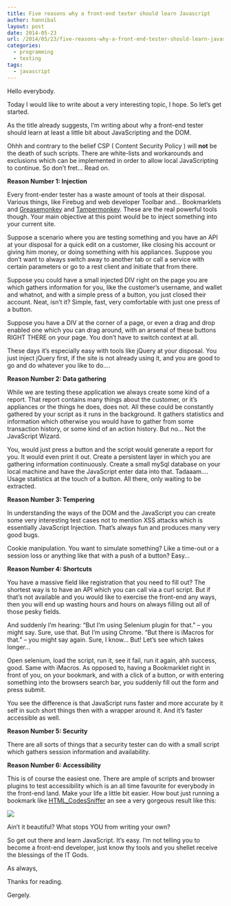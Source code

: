 ```yaml
---
title: Five reasons why a front-end tester should learn Javascript
author: hannibal
layout: post
date: 2014-05-23
url: /2014/05/23/five-reasons-why-a-front-end-tester-should-learn-javascript/
categories:
  - programming
  - testing
tags:
  - javascript
---
```

Hello everybody.

Today I would like to write about a very interesting topic, I hope. So let&#8217;s get started.

As the title already suggests, I&#8217;m writing about why a front-end tester should learn at least a little bit about JavaScripting and the DOM.

Ohhh and contrary to the belief CSP ( Content Security Policy ) will **not** be the death of such scripts. There are white-lists and workarounds and exclusions which can be implemented in order to allow local JavaScripting to continue. So don&#8217;t fret&#8230; Read on.

<!--more-->

**Reason Number 1: Injection**

Every front-ender tester has a waste amount of tools at their disposal. Various things, like Firebug and web developer Toolbar and&#8230; Bookmarklets and <a href="https://addons.mozilla.org/en-US/firefox/addon/greasemonkey/" target="_blank">Greasemonkey</a> and <a href="https://chrome.google.com/webstore/detail/tampermonkey/dhdgffkkebhmkfjojejmpbldmpobfkfo?hl=en" target="_blank">Tampermonkey</a>. These are the real powerful tools though. Your main objective at this point would be to inject something into your current site.

Suppose a scenario where you are testing something and you have an API at your disposal for a quick edit on a customer, like closing his account or giving him money, or doing something with his appliances. Suppose you don&#8217;t want to always switch away to another tab or call a service with certain parameters or go to a rest client and initiate that from there.

Suppose you could have a small injected DIV right on the page you are which gathers information for you, like the customer&#8217;s username, and wallet and whatnot, and with a simple press of a button, you just closed their account. Neat, isn&#8217;t it? Simple, fast, very comfortable with just one press of a button.

Suppose you have a DIV at the corner of a page, or even a drag and drop enabled one which you can drag around, with an arsenal of these buttons RIGHT THERE on your page. You don&#8217;t have to switch context at all.

These days it&#8217;s especially easy with tools like jQuery at your disposal. You just inject jQuery first, if the site is not already using it, and you are good to go and do whatever you like to do&#8230;.

**Reason Number 2: Data gathering**

While we are testing these application we always create some kind of a report. That report contains many things about the customer, or it&#8217;s appliances or the things he does, does not. All these could be constantly gathered by your script as it runs in the background. It gathers statistics and information which otherwise you would have to gather from some transaction history, or some kind of an action history. But no&#8230; Not the JavaScript Wizard.

You, would just press a button and the script would generate a report for you. It would even print it out. Create a persistent layer in which you are gathering information continuously. Create a small mySql database on your local machine and have the JavaScript enter data into that. Tadaaam&#8230;. Usage statistics at the touch of a button. All there, only waiting to be extracted.

**Reason Number 3: Tempering**

In understanding the ways of the DOM and the JavaScript you can create some very interesting test cases not to mention XSS attacks which is essentially JavaScript Injection. That&#8217;s always fun and produces many very good bugs.

Cookie manipulation. You want to simulate something? Like a time-out or a session loss or anything like that with a push of a button? Easy&#8230;

**Reason Number 4: Shortcuts**

You have a massive field like registration that you need to fill out? The shortest way is to have an API which you can call via a curl script. But if that&#8217;s not available and you would like to exercise the front-end any ways, then you will end up wasting hours and hours on always filling out all of those pesky fields.

And suddenly I&#8217;m hearing: &#8220;But I&#8217;m using Selenium plugin for that.&#8221; &#8211; you might say. Sure, use that. But I&#8217;m using Chrome. &#8220;But there is iMacros for that.&#8221; &#8211; you might say again. Sure, I know&#8230; But! Let&#8217;s see which takes longer&#8230;

Open selenium, load the script, run it, see it fail, run it again, ahh success, good. Same with iMacros. As opposed to, having a Bookmarklet right in front of you, on your bookmark, and with a click of a button, or with entering something into the browsers search bar, you suddenly fill out the form and press submit.

You see the difference is that JavaScript runs faster and more accurate by it self in such short things then with a wrapper around it. And it&#8217;s faster accessible as well.

**Reason Number 5: Security**

There are all sorts of things that a security tester can do with a small script which gathers session information and availability.

**Reason Number 6: Accessibility**

This is of course the easiest one. There are ample of scripts and browser plugins to test accessibility which is an all time favourite for everybody in the front-end land. Make your life a little bit easier. How bout just running a bookmark like [HTML_CodesSniffer][1] an see a very gorgeous result like this:

![][2]

Ain&#8217;t it beautiful? What stops YOU from writing your own?

So get out there and learn JavaScript. It&#8217;s easy. I&#8217;m not telling you to become a front-end developer, just know thy tools and you shellet receive the blessings of the IT Gods.

As always,
  
Thanks for reading.
  
Gergely.

 [1]: http://squizlabs.github.io/HTML_CodeSniffer/
 [2]: http://i1-scripts.softpedia-static.com/screenshots/HTML-CodeSniffer_1.png